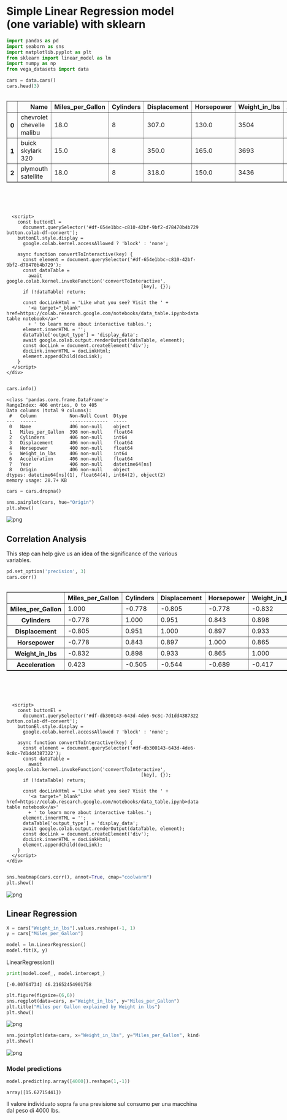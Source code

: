 # Simple Linear Regression model (one variable) with sklearn


```python
import pandas as pd
import seaborn as sns
import matplotlib.pyplot as plt
from sklearn import linear_model as lm
import numpy as np
from vega_datasets import data

```

```python
cars = data.cars()
cars.head(3)
```

  <div id="df-654e1bbc-c810-42bf-9bf2-d78470b4b729">
    <div class="colab-df-container">
      <div>
<style scoped>
    .dataframe tbody tr th:only-of-type {
        vertical-align: middle;
    }

    .dataframe tbody tr th {
        vertical-align: top;
    }

    .dataframe thead th {
        text-align: right;
    }
</style>
<table border="1" class="dataframe">
  <thead>
    <tr style="text-align: right;">
      <th></th>
      <th>Name</th>
      <th>Miles_per_Gallon</th>
      <th>Cylinders</th>
      <th>Displacement</th>
      <th>Horsepower</th>
      <th>Weight_in_lbs</th>
      <th>Acceleration</th>
      <th>Year</th>
      <th>Origin</th>
    </tr>
  </thead>
  <tbody>
    <tr>
      <th>0</th>
      <td>chevrolet chevelle malibu</td>
      <td>18.0</td>
      <td>8</td>
      <td>307.0</td>
      <td>130.0</td>
      <td>3504</td>
      <td>12.0</td>
      <td>1970-01-01</td>
      <td>USA</td>
    </tr>
    <tr>
      <th>1</th>
      <td>buick skylark 320</td>
      <td>15.0</td>
      <td>8</td>
      <td>350.0</td>
      <td>165.0</td>
      <td>3693</td>
      <td>11.5</td>
      <td>1970-01-01</td>
      <td>USA</td>
    </tr>
    <tr>
      <th>2</th>
      <td>plymouth satellite</td>
      <td>18.0</td>
      <td>8</td>
      <td>318.0</td>
      <td>150.0</td>
      <td>3436</td>
      <td>11.0</td>
      <td>1970-01-01</td>
      <td>USA</td>
    </tr>
  </tbody>
</table>
</div>
      <button class="colab-df-convert" onclick="convertToInteractive('df-654e1bbc-c810-42bf-9bf2-d78470b4b729')"
              title="Convert this dataframe to an interactive table."
              style="display:none;">

  <svg xmlns="http://www.w3.org/2000/svg" height="24px"viewBox="0 0 24 24"
       width="24px">
    <path d="M0 0h24v24H0V0z" fill="none"/>
    <path d="M18.56 5.44l.94 2.06.94-2.06 2.06-.94-2.06-.94-.94-2.06-.94 2.06-2.06.94zm-11 1L8.5 8.5l.94-2.06 2.06-.94-2.06-.94L8.5 2.5l-.94 2.06-2.06.94zm10 10l.94 2.06.94-2.06 2.06-.94-2.06-.94-.94-2.06-.94 2.06-2.06.94z"/><path d="M17.41 7.96l-1.37-1.37c-.4-.4-.92-.59-1.43-.59-.52 0-1.04.2-1.43.59L10.3 9.45l-7.72 7.72c-.78.78-.78 2.05 0 2.83L4 21.41c.39.39.9.59 1.41.59.51 0 1.02-.2 1.41-.59l7.78-7.78 2.81-2.81c.8-.78.8-2.07 0-2.86zM5.41 20L4 18.59l7.72-7.72 1.47 1.35L5.41 20z"/>
  </svg>
      </button>

  <style>
    .colab-df-container {
      display:flex;
      flex-wrap:wrap;
      gap: 12px;
    }

    .colab-df-convert {
      background-color: #E8F0FE;
      border: none;
      border-radius: 50%;
      cursor: pointer;
      display: none;
      fill: #1967D2;
      height: 32px;
      padding: 0 0 0 0;
      width: 32px;
    }

    .colab-df-convert:hover {
      background-color: #E2EBFA;
      box-shadow: 0px 1px 2px rgba(60, 64, 67, 0.3), 0px 1px 3px 1px rgba(60, 64, 67, 0.15);
      fill: #174EA6;
    }

    [theme=dark] .colab-df-convert {
      background-color: #3B4455;
      fill: #D2E3FC;
    }

    [theme=dark] .colab-df-convert:hover {
      background-color: #434B5C;
      box-shadow: 0px 1px 3px 1px rgba(0, 0, 0, 0.15);
      filter: drop-shadow(0px 1px 2px rgba(0, 0, 0, 0.3));
      fill: #FFFFFF;
    }
  </style>

      <script>
        const buttonEl =
          document.querySelector('#df-654e1bbc-c810-42bf-9bf2-d78470b4b729 button.colab-df-convert');
        buttonEl.style.display =
          google.colab.kernel.accessAllowed ? 'block' : 'none';

        async function convertToInteractive(key) {
          const element = document.querySelector('#df-654e1bbc-c810-42bf-9bf2-d78470b4b729');
          const dataTable =
            await google.colab.kernel.invokeFunction('convertToInteractive',
                                                     [key], {});
          if (!dataTable) return;

          const docLinkHtml = 'Like what you see? Visit the ' +
            '<a target="_blank" href=https://colab.research.google.com/notebooks/data_table.ipynb>data table notebook</a>'
            + ' to learn more about interactive tables.';
          element.innerHTML = '';
          dataTable['output_type'] = 'display_data';
          await google.colab.output.renderOutput(dataTable, element);
          const docLink = document.createElement('div');
          docLink.innerHTML = docLinkHtml;
          element.appendChild(docLink);
        }
      </script>
    </div>
  </div>


```python
cars.info()
```
    <class 'pandas.core.frame.DataFrame'>
    RangeIndex: 406 entries, 0 to 405
    Data columns (total 9 columns):
     #   Column            Non-Null Count  Dtype         
    ---  ------            --------------  -----         
     0   Name              406 non-null    object        
     1   Miles_per_Gallon  398 non-null    float64       
     2   Cylinders         406 non-null    int64         
     3   Displacement      406 non-null    float64       
     4   Horsepower        400 non-null    float64       
     5   Weight_in_lbs     406 non-null    int64         
     6   Acceleration      406 non-null    float64       
     7   Year              406 non-null    datetime64[ns]
     8   Origin            406 non-null    object        
    dtypes: datetime64[ns](1), float64(4), int64(2), object(2)
    memory usage: 28.7+ KB
    
```python
cars = cars.dropna()
```

```python
sns.pairplot(cars, hue="Origin")
plt.show()
```

![png](Simple_Linear_Regression_files/Simple_Linear_Regression_5_0.png)
    
## Correlation Analysis
This step can help give us an idea of the significance of the various variables.
```python
pd.set_option('precision', 3)
cars.corr()
```

  <div id="df-db300143-643d-4de6-9c8c-7d1dd4387322">
    <div class="colab-df-container">
      <div>
<style scoped>
    .dataframe tbody tr th:only-of-type {
        vertical-align: middle;
    }

    .dataframe tbody tr th {
        vertical-align: top;
    }

    .dataframe thead th {
        text-align: right;
    }
</style>
<table border="1" class="dataframe">
  <thead>
    <tr style="text-align: right;">
      <th></th>
      <th>Miles_per_Gallon</th>
      <th>Cylinders</th>
      <th>Displacement</th>
      <th>Horsepower</th>
      <th>Weight_in_lbs</th>
      <th>Acceleration</th>
    </tr>
  </thead>
  <tbody>
    <tr>
      <th>Miles_per_Gallon</th>
      <td>1.000</td>
      <td>-0.778</td>
      <td>-0.805</td>
      <td>-0.778</td>
      <td>-0.832</td>
      <td>0.423</td>
    </tr>
    <tr>
      <th>Cylinders</th>
      <td>-0.778</td>
      <td>1.000</td>
      <td>0.951</td>
      <td>0.843</td>
      <td>0.898</td>
      <td>-0.505</td>
    </tr>
    <tr>
      <th>Displacement</th>
      <td>-0.805</td>
      <td>0.951</td>
      <td>1.000</td>
      <td>0.897</td>
      <td>0.933</td>
      <td>-0.544</td>
    </tr>
    <tr>
      <th>Horsepower</th>
      <td>-0.778</td>
      <td>0.843</td>
      <td>0.897</td>
      <td>1.000</td>
      <td>0.865</td>
      <td>-0.689</td>
    </tr>
    <tr>
      <th>Weight_in_lbs</th>
      <td>-0.832</td>
      <td>0.898</td>
      <td>0.933</td>
      <td>0.865</td>
      <td>1.000</td>
      <td>-0.417</td>
    </tr>
    <tr>
      <th>Acceleration</th>
      <td>0.423</td>
      <td>-0.505</td>
      <td>-0.544</td>
      <td>-0.689</td>
      <td>-0.417</td>
      <td>1.000</td>
    </tr>
  </tbody>
</table>
</div>
      <button class="colab-df-convert" onclick="convertToInteractive('df-db300143-643d-4de6-9c8c-7d1dd4387322')"
              title="Convert this dataframe to an interactive table."
              style="display:none;">

  <svg xmlns="http://www.w3.org/2000/svg" height="24px"viewBox="0 0 24 24"
       width="24px">
    <path d="M0 0h24v24H0V0z" fill="none"/>
    <path d="M18.56 5.44l.94 2.06.94-2.06 2.06-.94-2.06-.94-.94-2.06-.94 2.06-2.06.94zm-11 1L8.5 8.5l.94-2.06 2.06-.94-2.06-.94L8.5 2.5l-.94 2.06-2.06.94zm10 10l.94 2.06.94-2.06 2.06-.94-2.06-.94-.94-2.06-.94 2.06-2.06.94z"/><path d="M17.41 7.96l-1.37-1.37c-.4-.4-.92-.59-1.43-.59-.52 0-1.04.2-1.43.59L10.3 9.45l-7.72 7.72c-.78.78-.78 2.05 0 2.83L4 21.41c.39.39.9.59 1.41.59.51 0 1.02-.2 1.41-.59l7.78-7.78 2.81-2.81c.8-.78.8-2.07 0-2.86zM5.41 20L4 18.59l7.72-7.72 1.47 1.35L5.41 20z"/>
  </svg>
      </button>

  <style>
    .colab-df-container {
      display:flex;
      flex-wrap:wrap;
      gap: 12px;
    }

    .colab-df-convert {
      background-color: #E8F0FE;
      border: none;
      border-radius: 50%;
      cursor: pointer;
      display: none;
      fill: #1967D2;
      height: 32px;
      padding: 0 0 0 0;
      width: 32px;
    }

    .colab-df-convert:hover {
      background-color: #E2EBFA;
      box-shadow: 0px 1px 2px rgba(60, 64, 67, 0.3), 0px 1px 3px 1px rgba(60, 64, 67, 0.15);
      fill: #174EA6;
    }

    [theme=dark] .colab-df-convert {
      background-color: #3B4455;
      fill: #D2E3FC;
    }

    [theme=dark] .colab-df-convert:hover {
      background-color: #434B5C;
      box-shadow: 0px 1px 3px 1px rgba(0, 0, 0, 0.15);
      filter: drop-shadow(0px 1px 2px rgba(0, 0, 0, 0.3));
      fill: #FFFFFF;
    }
  </style>

      <script>
        const buttonEl =
          document.querySelector('#df-db300143-643d-4de6-9c8c-7d1dd4387322 button.colab-df-convert');
        buttonEl.style.display =
          google.colab.kernel.accessAllowed ? 'block' : 'none';

        async function convertToInteractive(key) {
          const element = document.querySelector('#df-db300143-643d-4de6-9c8c-7d1dd4387322');
          const dataTable =
            await google.colab.kernel.invokeFunction('convertToInteractive',
                                                     [key], {});
          if (!dataTable) return;

          const docLinkHtml = 'Like what you see? Visit the ' +
            '<a target="_blank" href=https://colab.research.google.com/notebooks/data_table.ipynb>data table notebook</a>'
            + ' to learn more about interactive tables.';
          element.innerHTML = '';
          dataTable['output_type'] = 'display_data';
          await google.colab.output.renderOutput(dataTable, element);
          const docLink = document.createElement('div');
          docLink.innerHTML = docLinkHtml;
          element.appendChild(docLink);
        }
      </script>
    </div>
  </div>

```python
sns.heatmap(cars.corr(), annot=True, cmap="coolwarm")
plt.show()
```

![png](Simple_Linear_Regression_files/Simple_Linear_Regression_8_0.png)
    


## Linear Regression

```python
X = cars["Weight_in_lbs"].values.reshape(-1, 1)
y = cars["Miles_per_Gallon"]

model = lm.LinearRegression()
model.fit(X, y)
```
 LinearRegression()

```python
print(model.coef_, model.intercept_)
```

    [-0.00764734] 46.21652454901758
    
```python
plt.figure(figsize=(6,6))
sns.regplot(data=cars, x="Weight_in_lbs", y="Miles_per_Gallon")
plt.title("Miles per Gallon explained by Weight in lbs")
plt.show()
```

![png](Simple_Linear_Regression_files/Simple_Linear_Regression_12_0.png)
    
```python
sns.jointplot(data=cars, x="Weight_in_lbs", y="Miles_per_Gallon", kind="reg", height=6)
plt.show()
```
    
![png](Simple_Linear_Regression_files/Simple_Linear_Regression_13_0.png)
    


### Model predictions
```python
model.predict(np.array([4000]).reshape(1,-1))
```
    array([15.62715441])
Il valore individuato sopra fa una previsione sul consumo per una macchina dal peso di 4000 lbs.
